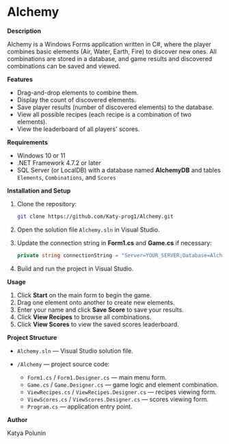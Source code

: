 # Alchemy

**Description**

Alchemy is a Windows Forms application written in C#, where the player combines basic elements (Air, Water, Earth, Fire) to discover new ones. All combinations are stored in a database, and game results and discovered combinations can be saved and viewed.

**Features**

* Drag-and-drop elements to combine them.
* Display the count of discovered elements.
* Save player results (number of discovered elements) to the database.
* View all possible recipes (each recipe is a combination of two elements).
* View the leaderboard of all players' scores.

**Requirements**

* Windows 10 or 11
* .NET Framework 4.7.2 or later
* SQL Server (or LocalDB) with a database named **AlchemyDB** and tables `Elements`, `Combinations`, and `Scores`

**Installation and Setup**

1. Clone the repository:

   ```bash
   git clone https://github.com/Katy-prog1/Alchemy.git
   ```
2. Open the solution file `Alchemy.sln` in Visual Studio.
3. Update the connection string in **Form1.cs** and **Game.cs** if necessary:

   ```csharp
   private string connectionString = "Server=YOUR_SERVER;Database=AlchemyDB;Integrated Security=True;";
   ```
4. Build and run the project in Visual Studio.

**Usage**

1. Click **Start** on the main form to begin the game.
2. Drag one element onto another to create new elements.
3. Enter your name and click **Save Score** to save your results.
4. Click **View Recipes** to browse all combinations.
5. Click **View Scores** to view the saved scores leaderboard.

**Project Structure**

* `Alchemy.sln` — Visual Studio solution file.
* `/Alchemy` — project source code:

  * `Form1.cs` / `Form1.Designer.cs` — main menu form.
  * `Game.cs` / `Game.Designer.cs` — game logic and element combination.
  * `ViewRecipes.cs` / `ViewRecipes.Designer.cs` — recipes viewing form.
  * `ViewScores.cs` / `ViewScores.Designer.cs` — scores viewing form.
  * `Program.cs` — application entry point.

**Author**

Katya Polunin
